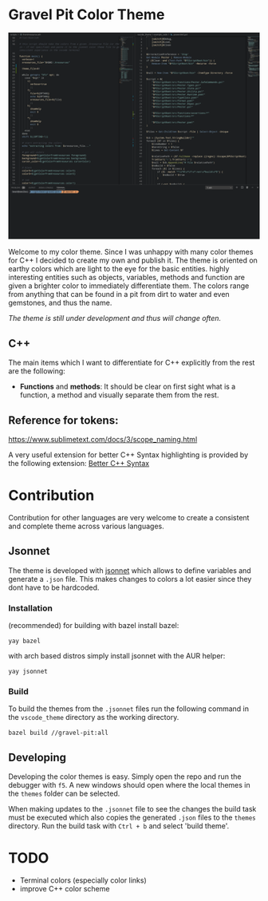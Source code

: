 # Gravel Pit Color Theme

![gravel-pit example](https://raw.githubusercontent.com/BeatScherrer/gravel-pit/master/vscode_theme/image.png)

Welcome to my color theme. Since I was unhappy with many color themes for C++ I decided to create my own and publish it.
The theme is oriented on earthy colors which are light to the eye for the basic entities. highly interesting entities such as objects, variables, methods and function are given a brighter color to immediately differentiate them.
The colors range from anything that can be found in a pit from dirt to water and even gemstones, and thus the name.

_The theme is still under development and thus will change often._

## C++
The main items which I want to differentiate for C++ explicitly from the rest are the following:
* **Functions** and **methods**:
It should be clear on first sight what is a function, a method and visually separate them from the rest.


## Reference for tokens:
https://www.sublimetext.com/docs/3/scope_naming.html

A very useful extension for better C++ Syntax highlighting is provided by the following extension:
[Better C++ Syntax](https://marketplace.visualstudio.com/items?itemName=jeff-hykin.better-cpp-syntax)

# Contribution
Contribution for other languages are very welcome to create a consistent and complete theme across various languages.

## Jsonnet
The theme is developed with [jsonnet](https://jsonnet.org/learning/tutorial.html) which allows to define variables and generate a `.json` file. This makes changes to colors a lot easier since they dont have to be hardcoded.

### Installation
(recommended) for building with bazel install bazel:
```
yay bazel
```

with arch based distros simply install jsonnet with the AUR helper:
```
yay jsonnet
```

### Build
To build the themes from the `.jsonnet` files run the following command in the `vscode_theme` directory as the working directory.
```
bazel build //gravel-pit:all
```

## Developing
Developing the color themes is easy. Simply open the repo and run the debugger with `f5`. A new windows should open where the local themes in the `themes` folder can be selected.

When making updates to the `.jsonnet` file to see the changes the build task must be executed which also copies the generated `.json` files to the `themes` directory. Run the build task with `Ctrl + b` and select 'build theme'.


# TODO
 - Terminal colors (especially color links)
 - improve C++ color scheme
